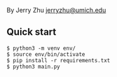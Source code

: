 By Jerry Zhu <jerryzhu@umich.edu>

## Quick start
```console
$ python3 -m venv env/
$ source env/bin/activate
$ pip install -r requirements.txt
$ python3 main.py
```
